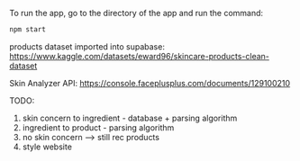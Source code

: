 To run the app, go to the directory of the app and run the command:
```bash
npm start
```
products dataset imported into supabase: https://www.kaggle.com/datasets/eward96/skincare-products-clean-dataset

Skin Analyzer API: https://console.faceplusplus.com/documents/129100210

TODO:
1) skin concern to ingredient - database + parsing algorithm
2) ingredient to product - parsing algorithm
3) no skin concern --> still rec products
4) style website